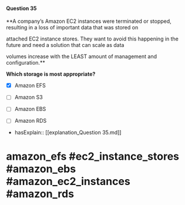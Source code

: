 #### Question  35

**A company’s Amazon EC2 instances were terminated or stopped, resulting in a loss of important data that was stored on

attached EC2 instance stores. They want to avoid this happening in the future and need a solution that can scale as data

volumes increase with the LEAST amount of management and configuration.**

**Which storage is most appropriate?**

- [x] Amazon EFS

- [ ] Amazon S3

- [ ] Amazon EBS

- [ ] Amazon RDS

- hasExplain:: [[explanation_Question  35.md]]

# amazon_efs #ec2_instance_stores #amazon_ebs #amazon_ec2_instances #amazon_rds
